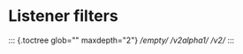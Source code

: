 Listener filters
================

::: {.toctree glob="" maxdepth="2"}
*/empty/* */v2alpha1/* */v2/*
:::
